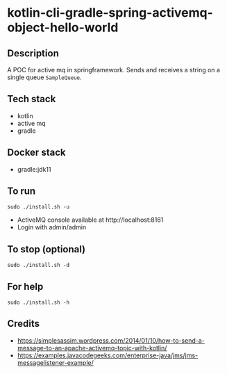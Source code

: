 # kotlin-cli-gradle-spring-activemq-object-hello-world

## Description
A POC for active mq in springframework.
Sends and receives a string on a single
queue `SampleQueue`.

## Tech stack
- kotlin
- active mq
- gradle

## Docker stack
- gradle:jdk11

## To run
`sudo ./install.sh -u`
- ActiveMQ console available at http://localhost:8161
- Login with admin/admin

## To stop (optional)
`sudo ./install.sh -d`

## For help
`sudo ./install.sh -h`

## Credits
- https://simplesassim.wordpress.com/2014/01/10/how-to-send-a-message-to-an-apache-activemq-topic-with-kotlin/
- https://examples.javacodegeeks.com/enterprise-java/jms/jms-messagelistener-example/
